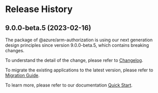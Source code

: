 # Release History
    
## 9.0.0-beta.5 (2023-02-16)

The package of @azure/arm-authorization is using our next generation design principles since version 9.0.0-beta.5, which contains breaking changes.

To understand the detail of the change, please refer to [Changelog](https://aka.ms/js-track2-changelog).

To migrate the existing applications to the latest version, please refer to [Migration Guide](https://aka.ms/js-track2-migration-guide).

To learn more, please refer to our documentation [Quick Start](https://aka.ms/js-track2-quickstart).

